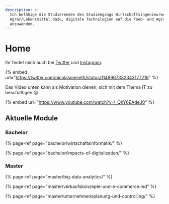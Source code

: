 ```yaml
---
description: >-
  Ich befähige die Studierenden des Studiengangs Wirtschaftsingenieurwesen
  Agrar/Lebensmittel dazu, digitale Technologien auf die Food- und Agrarbranche
  anzuwenden.
---
```


# Home

Ihr findet mich auch bei [Twitter](https://twitter.com/nicolasmeseth) und [Instagram](https://www.instagram.com/nmeseth/).

{% embed url="https://twitter.com/nicolasmeseth/status/1148967332343177216" %}

Das Video unten kann als Motivation dienen, sich mit dem Thema IT zu beschäftigen 😍 

{% embed url="https://www.youtube.com/watch?v=\_QhY6EAdeJ0" %}

## 

## Aktuelle Module

### Bachelor

{% page-ref page="bachelor/wirtschaftsinformatik/" %}

{% page-ref page="bachelor/impacts-of-digitalization/" %}

### Master

{% page-ref page="master/big-data-analytics/" %}

{% page-ref page="master/verkaufskonzepte-und-e-commerce.md" %}

{% page-ref page="master/unternehmensplanung-und-controlling/" %}

